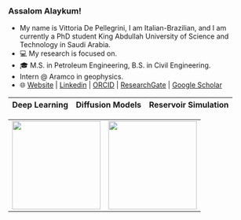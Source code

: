 ### Assalom Alaykum! 

-    My name is Vittoria De Pellegrini, I am Italian-Brazilian, and I am currently a PhD student King Abdullah University of Science and Technology in Saudi Arabia.
- 💻 My research is focused on.
- 🎓 M.S. in Petroleum Engineering, B.S. in Civil Engineering.
- Intern @ Aramco in geophysics. 
- 🌐 [Website]() | [Linkedin]() | [ORCID]() | [ResearchGate]() | [Google Scholar]()

| Deep Learning  | Diffusion Models  | Reservoir Simulation |
|------------- | ------------- | ------------- |



<div align="center">
  <table>
    <tr>
      <td>
        <a href="https://github.com/anuraghazra/github-readme-stats">
          <img height=180 align="center" src="https://github-readme-stats.vercel.app/api?username=VittoDePe98&hide_rank=true&count_private=true&show_icons=true&custom_title=GitHub%20Stats&disable_animations=true&title_color=ffffff&text_color=32cd32&icon_color=800080&bg_color=1f1f1f&card_width=350&hide_border=true" />
        </a>
      </td>
      <td>
        <a href="https://github.com/anuraghazra/github-readme-stats">
          <img height=180 align="center" src="https://github-readme-stats.vercel.app/api/top-langs/?username=VittoDePe98&hide_progress=true&langs_count=10&count_private=true&size_weight=0.5&count_weight=0.5&title_color=ffffff&text_color=32cd32&icon_color=800080&bg_color=1f1f1f&card_width=300&hide_border=true" />
        </a>
      </td>
    </tr>
  </table>
</div>


